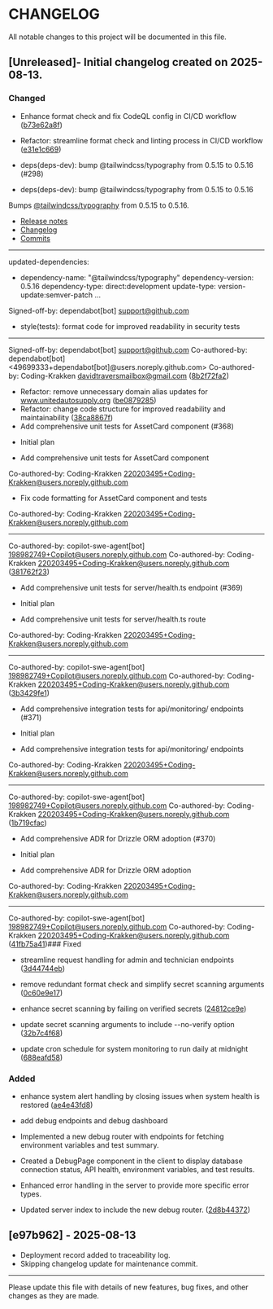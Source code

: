 # CHANGELOG

All notable changes to this project will be documented in this file.

## [Unreleased]- Initial changelog created on 2025-08-13.
### Changed
- Enhance format check and fix CodeQL config in CI/CD workflow ([b73e62a8f](https://github.com/Coding-Krakken/MaintAInPro/commit/b73e62a8f656ce1a271be07ac2b332d8317773e6))



- Refactor: streamline format check and linting process in CI/CD workflow ([e31e1c669](https://github.com/Coding-Krakken/MaintAInPro/commit/e31e1c669af5f3257c12ca12a5c760cdca339fbf))

- deps(deps-dev): bump @tailwindcss/typography from 0.5.15 to 0.5.16 (#298)

* deps(deps-dev): bump @tailwindcss/typography from 0.5.15 to 0.5.16

Bumps [@tailwindcss/typography](https://github.com/tailwindlabs/tailwindcss-typography) from 0.5.15 to 0.5.16.
- [Release notes](https://github.com/tailwindlabs/tailwindcss-typography/releases)
- [Changelog](https://github.com/tailwindlabs/tailwindcss-typography/blob/main/CHANGELOG.md)
- [Commits](https://github.com/tailwindlabs/tailwindcss-typography/compare/v0.5.15...v0.5.16)

---
updated-dependencies:
- dependency-name: "@tailwindcss/typography"
  dependency-version: 0.5.16
  dependency-type: direct:development
  update-type: version-update:semver-patch
...

Signed-off-by: dependabot[bot] <support@github.com>

* style(tests): format code for improved readability in security tests

---------

Signed-off-by: dependabot[bot] <support@github.com>
Co-authored-by: dependabot[bot] <49699333+dependabot[bot]@users.noreply.github.com>
Co-authored-by: Coding-Krakken <davidtraversmailbox@gmail.com> ([8b2f72fa2](https://github.com/Coding-Krakken/MaintAInPro/commit/8b2f72fa295d9fc53597b1883c51061e87acd162))
- Refactor: remove unnecessary domain alias updates for www.unitedautosupply.org ([be0879285](https://github.com/Coding-Krakken/MaintAInPro/commit/be0879285d48733dcc7ffe9978e050509088d4c2))
- Refactor: change code structure for improved readability and maintainability ([38ca8867f](https://github.com/Coding-Krakken/MaintAInPro/commit/38ca8867f88715ca308e998252ec7770c596e125))
- Add comprehensive unit tests for AssetCard component (#368)

* Initial plan

* Add comprehensive unit tests for AssetCard component

Co-authored-by: Coding-Krakken <220203495+Coding-Krakken@users.noreply.github.com>

* Fix code formatting for AssetCard component and tests

Co-authored-by: Coding-Krakken <220203495+Coding-Krakken@users.noreply.github.com>

---------

Co-authored-by: copilot-swe-agent[bot] <198982749+Copilot@users.noreply.github.com>
Co-authored-by: Coding-Krakken <220203495+Coding-Krakken@users.noreply.github.com> ([381762f23](https://github.com/Coding-Krakken/MaintAInPro/commit/381762f23b54fdf1d8ccd69120f60197400f8f5f))
- Add comprehensive unit tests for server/health.ts endpoint (#369)

* Initial plan

* Add comprehensive unit tests for server/health.ts route

Co-authored-by: Coding-Krakken <220203495+Coding-Krakken@users.noreply.github.com>

---------

Co-authored-by: copilot-swe-agent[bot] <198982749+Copilot@users.noreply.github.com>
Co-authored-by: Coding-Krakken <220203495+Coding-Krakken@users.noreply.github.com> ([3b3429fe1](https://github.com/Coding-Krakken/MaintAInPro/commit/3b3429fe167dc091a7660c39f82b72c7953022c9))
- Add comprehensive integration tests for api/monitoring/ endpoints (#371)

* Initial plan

* Add comprehensive integration tests for api/monitoring/ endpoints

Co-authored-by: Coding-Krakken <220203495+Coding-Krakken@users.noreply.github.com>

---------

Co-authored-by: copilot-swe-agent[bot] <198982749+Copilot@users.noreply.github.com>
Co-authored-by: Coding-Krakken <220203495+Coding-Krakken@users.noreply.github.com> ([1b719cfac](https://github.com/Coding-Krakken/MaintAInPro/commit/1b719cfaca3b3d2c48735a0edae19731f4f45ca9))
- Add comprehensive ADR for Drizzle ORM adoption (#370)

* Initial plan

* Add comprehensive ADR for Drizzle ORM adoption

Co-authored-by: Coding-Krakken <220203495+Coding-Krakken@users.noreply.github.com>

---------

Co-authored-by: copilot-swe-agent[bot] <198982749+Copilot@users.noreply.github.com>
Co-authored-by: Coding-Krakken <220203495+Coding-Krakken@users.noreply.github.com> ([41fb75a41](https://github.com/Coding-Krakken/MaintAInPro/commit/41fb75a41055529a903604b11ff8991b54735246))### Fixed
- streamline request handling for admin and technician endpoints ([3d44744eb](https://github.com/Coding-Krakken/MaintAInPro/commit/3d44744eb559dec359c55d43234db85698434dae))



- remove redundant format check and simplify secret scanning arguments ([0c60e9e17](https://github.com/Coding-Krakken/MaintAInPro/commit/0c60e9e17a51afac44dffc1cc133851d4a8aa108))


- enhance secret scanning by failing on verified secrets ([24812ce9e](https://github.com/Coding-Krakken/MaintAInPro/commit/24812ce9ed435b1e46e81ebb618d6e7df56be239))


- update secret scanning arguments to include --no-verify option ([32b7c4f68](https://github.com/Coding-Krakken/MaintAInPro/commit/32b7c4f68029d9ac7a489e7523718c706ebd68a3))


- update cron schedule for system monitoring to run daily at midnight ([688eafd58](https://github.com/Coding-Krakken/MaintAInPro/commit/688eafd58ee9d1451ee8dd36d111b3b8f11da714))
### Added
- enhance system alert handling by closing issues when system health is restored ([ae4e43fd8](https://github.com/Coding-Krakken/MaintAInPro/commit/ae4e43fd8da702a05dab3a2beba510933a456fa0))





- add debug endpoints and debug dashboard

- Implemented a new debug router with endpoints for fetching environment variables and test summary.
- Created a DebugPage component in the client to display database connection status, API health, environment variables, and test results.
- Enhanced error handling in the server to provide more specific error types.
- Updated server index to include the new debug router. ([2d8b44372](https://github.com/Coding-Krakken/MaintAInPro/commit/2d8b4437263fb8ff5d2314f6a54d1f7ace081122))











## [e97b962] - 2025-08-13

- Deployment record added to traceability log.
- Skipping changelog update for maintenance commit.

---

Please update this file with details of new features, bug fixes, and other
changes as they are made.

